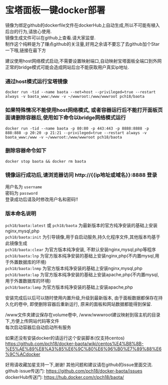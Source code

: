 # 宝塔面板一键docker部署
镜像为绑定github的dockerfile文件在dockerHub上自动生成,所以不可能有植入后台的行为,请放心使用.  
镜像生成文件可以在github上查看.请大家监督.  
制作这个纯粹是为了赚点github的关注量,好用之余请不要忘了去github加个Star一下哦,链接在最下方

建议使用host网络模式启动,不需要设置映射端口,自动映射宝塔面板全端口到外网  
正常的bridge模式可能会造成网站后台不能获取用户真实ip地址.

### 通过host模式运行宝塔镜像  
`docker run -tid --name baota --net=host --privileged=true --restart always -v baota_www:/www -v ~/wwwroot:/www/wwwroot pch18/baota`

### 如果特殊情况不能使用host网络模式, 或者容器运行后不能打开面板页面请删除容器后,使用如下命令以bridge网络模式运行  
`docker run -tid --name baota -p 80:80 -p 443:443 -p 8888:8888 -p 888:888 -p 20:20 -p 21:21 --privileged=true --restart always -v baota_www:/www -v ~/wwwroot:/www/wwwroot pch18/baota`

### 删除容器命令如下  
`docker stop baota && docker rm baota`

### 镜像运行成功后,请浏览器访问 http://{{ip地址或域名}}:8888 登录   
用户名为 `username`   
密码为   `password`   
登录成功后请及时修改用户名和密码!!   

### 版本命名说明  
`pch18/baota:latest` 或 `pch18/baota` 为最新版本的官方纯净安装的基础上安装nginx,mysql,php  
`pch18/baota:init` 为引导镜像,用于自启动服务,持久化程序文件,其他版本均基于此镜像生成  
`pch18/baota:clear` 为官方版本纯净安装, 不默认安装nginx,mysql,php等程序  
`pch18/baota:lnp` 为官方版本纯净安装的基础上安装nginx,php(不内置mysql,用于外置数据库的环境)  
`pch18/baota:lnmp` 为官方版本纯净安装的基础上安装nginx,mysql,php  
`pch18/baota:lap` 为官方版本纯净安装的基础上安装apache,php(不内置mysql,用于外置数据库的环境)  
`pch18/baota:lamp` 为官方版本纯净安装的基础上安装apache,php


安装完成后以后可以随时使用内置升级,升级到最新版本, 由于面板数据都保存在持久化的卷中, 即使删除容器后重新运行, 原来的面板和网站数据都能得到保留.  

/www文件夹建议保存在volume卷中, /www/wwwroot建议映射到宿主机的目录下,方便上传网站代码等文件  
每次启动容器后自动启动所有服务  

如果还没有安装docker的请运行这个安装脚本(仅支持centos)  
https://github.com/pch18/docker-baota/wiki/centos%E4%B8%8B-%E5%AE%89%E8%A3%85%E6%9C%80%E6%96%B0%E7%89%88%E6%9C%ACdocker

好用请收藏加星支持一下,谢谢! 其他问题和建议请在github的issue里面交流.  
github issue传送门: https://github.com/pch18/docker-baota/issues  
dockerHub传送门: https://hub.docker.com/r/pch18/baota/
